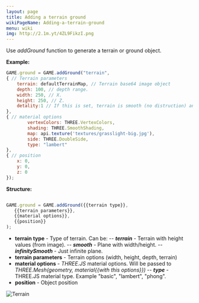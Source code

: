 ```yaml
---
layout: page
title: Adding a terrain ground
wikiPageName: Adding-a-terrain-ground
menu: wiki
img: http://2.1m.yt/4ZL9FikzI.png
---
```


Use *addGround* function to generate a terrain or ground object.

**Example:**
```javascript
GAME.ground = GAME.addGround("terrain",
{ // Terrain parameters
    terrain: defaultTerrainMap, // Terrain base64 image object
    depth: 100, // depth range.
    width: 250, // X.
    height: 250, // Z.
    detality:1 // If this is set, terrain is smooth (no distruction) and more detailed. (more faces)
},
{ // material options
        vertexColors: THREE.VertexColors,
        shading: THREE.SmoothShading,
        map: api.texture('textures/grasslight-big.jpg'),
        side: THREE.DoubleSide,
        type: "lambert"
},
{ // position
    x: 0,
    y: 0,
    z: 0
});
```

**Structure:**
```javascript

GAME.ground = GAME.addGround({{terrain type}},
   {{terrain parameters}},
   {{material options}},
   {{position}}
);
```

- **terrain type** - Type of terrain. Can be:
--    ***terrain*** - Terrain with height values (from image).
--    ***smooth*** - Plane with width/height.
--    ***infinitySmooth*** - Just infinite plane.
- **terrain parameters** - Terrain options (width, height, depth, terrain)
- **material options** - *THREE.JS* material options. Will be passed to *THREE.Mesh(geometry, material{{with this options}})*
--    ***type*** - THREE.JS material type. Example "basic", "lambert", "phong".
- **position** - Object position

![Terrain](http://2.1m.yt/4ZL9FikzI.png)

